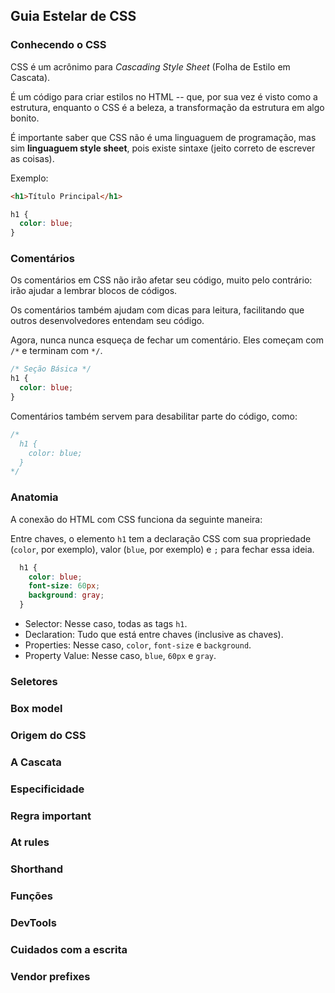 ## Guia Estelar de CSS

### Conhecendo o CSS

CSS é um acrônimo para _Cascading Style Sheet_ (Folha de Estilo em Cascata).

É um código para criar estilos no HTML -- que, por sua vez é visto como a estrutura, enquanto o CSS é a beleza, a transformação da estrutura em algo bonito.

É importante saber que CSS não é uma linguaguem de programação, mas sim **linguaguem style sheet**, pois existe sintaxe (jeito correto de escrever as coisas).

Exemplo:

```HTML
<h1>Título Principal</h1>
```

```CSS
h1 {
  color: blue;
}
```

### Comentários

Os comentários em CSS não irão afetar seu código, muito pelo contrário: irão ajudar a lembrar blocos de códigos.

Os comentários também ajudam com dicas para leitura, facilitando que outros desenvolvedores entendam seu código.

Agora, nunca nunca esqueça de fechar um comentário. Eles começam com `/*` e terminam com `*/`.

```CSS
/* Seção Básica */
h1 {
  color: blue;
}
```

Comentários também servem para desabilitar parte do código, como:

```CSS
/*
  h1 {
    color: blue;
  }
*/
```

### Anatomia

A conexão do HTML com CSS funciona da seguinte maneira:

Entre chaves, o elemento `h1` tem a declaração CSS com sua propriedade (`color`, por exemplo), valor (`blue`, por exemplo) e `;` para fechar essa ideia.

```CSS
  h1 {
    color: blue;
    font-size: 60px;
    background: gray;
  }
```

- Selector: Nesse caso, todas as tags `h1`.
- Declaration: Tudo que está entre chaves (inclusive as chaves).
- Properties: Nesse caso, `color`, `font-size` e `background`.
- Property Value: Nesse caso, `blue`, `60px` e `gray`.

### Seletores

### Box model

### Origem do CSS

### A Cascata

### Especificidade

### Regra important

### At rules

### Shorthand

### Funções

### DevTools

### Cuidados com a escrita

### Vendor prefixes

